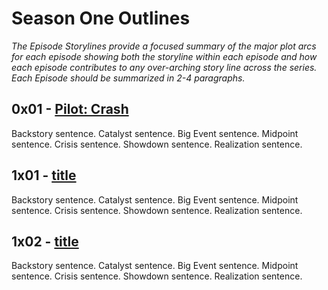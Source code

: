 # Season One Outlines

_The Episode Storylines provide a focused summary of the major plot arcs for each episode showing both the storyline within each episode and how each episode contributes to any over-arching story line across the series. Each Episode should be summarized in 2-4 paragraphs._

## 0x01 - [Pilot: Crash](docs/episodes/0x01-crash.md)
Backstory sentence.
Catalyst sentence.
Big Event sentence.
Midpoint sentence.
Crisis sentence.
Showdown sentence.
Realization sentence.

## 1x01 - [title](docs/episodes/1x01.md)
Backstory sentence.
Catalyst sentence.
Big Event sentence.
Midpoint sentence.
Crisis sentence.
Showdown sentence.
Realization sentence.

## 1x02 - [title](docs/episodes/1x02.md)
Backstory sentence.
Catalyst sentence.
Big Event sentence.
Midpoint sentence.
Crisis sentence.
Showdown sentence.
Realization sentence.

<!-- ## Template - 1x01 - [title](docs/episodes/1x01.md)
Backstory sentence.
Catalyst sentence.
Big Event sentence.
Midpoint sentence.
Crisis sentence.
Showdown sentence.
Realization sentence. -->
